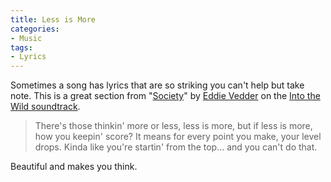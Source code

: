 ```yaml
---
title: Less is More
categories:
- Music
tags:
- Lyrics
---
```


Sometimes a song has lyrics that are so striking you can't help but take note. This is a great section from "[Society](http://www.amazon.com/dp/B0014ETRQE/?tag=thingelstad-20)" by [Eddie Vedder](http://en.wikipedia.org/wiki/Eddie_Vedder) on the [Into the Wild soundtrack](http://www.amazon.com/dp/B000ULQV0W/?tag=thingelstad-20).

<blockquote>
There's those thinkin' more or less, less is more,
but if less is more, how you keepin' score?
It means for every point you make, your level drops.
Kinda like you're startin' from the top...
and you can't do that.

> 
> </blockquote>

Beautiful and makes you think.
